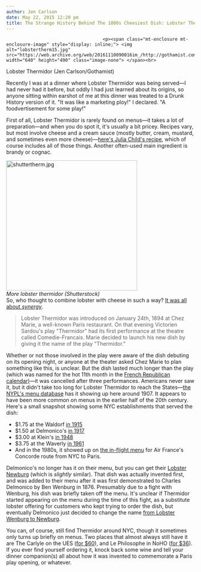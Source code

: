 ```yaml
---
author: Jen Carlson
date: May 22, 2015 12:20 pm
title: The Strange History Behind The 1800s Cheesiest Dish: Lobster Thermidor
---
```


	
										<p><span class="mt-enclosure mt-enclosure-image" style="display: inline;"> <img alt="lobstertherm15.jpg" src="https://web.archive.org/web/20161110090016im_/http://gothamist.com/attachments/arts_jen/lobstertherm15.jpg" width="640" height="490" class="image-none"> </span><br>
<span class="photo_caption">Lobster Thermidor (Jen Carlson/Gothamist)</span></p>

<p>Recently I was at a dinner where Lobster Thermidor was being served&#x2014;I had never had it before, but oddly I had just learned about its origins, so anyone sitting within earshot of me at this dinner was treated to a Drunk History version of it. &quot;It was like a marketing ploy!&quot; I declared. &quot;A foodvertisement for some play!&quot;</p>

<p>First of all, Lobster Thermidor is rarely found on menus&#x2014;it takes a lot of preparation&#x2014;and when you do spot it, it&apos;s usually a bit pricey. Recipes vary, but most involve cheese and a cream sauce (mostly butter, cream, mustard, and sometimes even more cheese)&#x2014;<a href="https://web.archive.org/web/20161110090016/http://mysisterskitchen2009.blogspot.com/2009/09/julia-childs-lobster-thermidor.html">here&apos;s Julia Child&apos;s recipe</a>, which of course includes all of those things. Another often-used main ingredient is brandy or cognac.</p>

<p><span class="mt-enclosure mt-enclosure-image" style="display: inline;"> </span></p><div class="image-right"> <img alt="shuttertherm.jpg" src="https://web.archive.org/web/20161110090016im_/http://gothamist.com/attachments/arts_jen/shuttertherm.jpg" width="350" height="347"> <br> <i style=" width:350px; ;display:block"> More lobster thermidor (Shutterstock)</i></div> So, who thought to combine lobster with cheese in such a way? <a href="https://web.archive.org/web/20161110090016/http://whatscookingamerica.net/Glossary/L.htm">It was all about <em>synergy</em></a>.<p></p>

<blockquote>Lobster Thermidor was introduced on January 24th, 1894 at Chez Marie, a well-known Paris restaurant. On that evening Victorien Sardou&apos;s play &quot;Thermidor&quot; had its first performance at the theatre called Comedie-Francais. Marie decided to launch his new dish by giving it the name of the play &quot;Thermidor.&quot;</blockquote>Whether or not those involved in the play were aware of the dish debuting on its opening night, or anyone at the theater asked Chez Marie to plan something like this, is unclear. But the dish lasted much longer than the play (which was named for the hot 11th month in the <a href="https://web.archive.org/web/20161110090016/http://en.wikipedia.org/wiki/French_Republican_Calendar">French Republican calendar)</a>&#x2014;it was cancelled after three performances. Americans never saw it, but it didn&apos;t take too long for Lobster Thermidor to reach the States&#x2014;<a href="https://web.archive.org/web/20161110090016/http://menus.nypl.org/dishes/69090">the NYPL&apos;s menu database</a> has it showing up here around 1907. It appears to have been more common on menus in the earlier half of the 20th century. Here&apos;s a small snapshot showing some NYC establishments that served the dish:

<ul><li>$1.75 at the Waldorf <a href="https://web.archive.org/web/20161110090016/http://menus.nypl.org/menus/33537">in 1915</a>
</li><li>$1.50 at Delmonico&apos;s <a href="https://web.archive.org/web/20161110090016/http://menus.nypl.org/menus/32668">in 1917</a>    
</li><li>$3.00 at Klein&apos;s <a href="https://web.archive.org/web/20161110090016/http://menus.nypl.org/menus/30032">in 1948</a>
</li><li>$3.75 at the Waverly <a href="https://web.archive.org/web/20161110090016/http://menus.nypl.org/menu_pages/54935">in 1961</a>
</li><li>And in the 1980s, it showed up on <a href="https://web.archive.org/web/20161110090016/http://menus.nypl.org/menu_pages/44430">the in-flight menu</a> for Air France&apos;s Concorde route from NYC to Paris.</li></ul>

<p>Delmonico&apos;s no longer has it on their menu, but you can get their <a href="https://web.archive.org/web/20161110090016/http://en.wikipedia.org/wiki/Lobster_Newberg">Lobster Newburg</a> (which is <em>slightly</em> similar). That dish was actually invented first, and was added to their menu after it was first demonstrated to Charles Delmonico by Ben Wenburg in 1876. Presumably due to a fight with Wenburg, his dish was briefly taken off the menu. It&apos;s unclear if Thermidor started appearing on the menu during the time of this fight, as a substitute lobster offering for customers who kept trying to order the dish, but eventually Delmonico just decided to change the name <a href="https://web.archive.org/web/20161110090016/http://whatscookingamerica.net/History/LobsterNewbergHistory.htm">from Lobster Wenburg to Newburg</a>. </p>

<p>You can, of course, still find Thermidor around NYC, though it sometimes only turns up briefly on menus. Two places that almost always still have it are The Carlyle on the UES (<a href="https://web.archive.org/web/20161110090016/http://www.rosewoodhotels.com/en/~/media/Files/PDF/Rosewood_Hotels_and_Resorts/The_Carlyle_A_Rosewood_Hotel/Dining/The_Carlyle_Restaurant/Carlyle_Dinner_Menu.pdf">for $60</a>), and Le Philosophe in NoHO (<a href="https://web.archive.org/web/20161110090016/http://www.lephilosophe.us/menu-dinner.htm">for $36</a>). If you ever find yourself ordering it, knock back some wine and tell your dinner companion(s) all about how it was invented to commemorate a Paris play opening, or whatever.</p>					
										
									
				